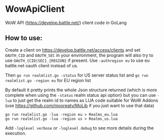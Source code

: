 # WowApiClient
WoW API (https://develop.battle.net/) client code in GoLang

## How to use:
Create a client on https://develop.battle.net/access/clients
and set `OAUTH_CID` and `OAUTH_SEC` in your environment, the program will also try to use `OAUTH_{CID|SEC}_{REGION}` if present. Use `-authregion eu` to use eu battle.net oauth client instead of us.

Then `go run realmlist.go -status` for US server status list and `go run realmlist.go -region eu` for EU region list

By default it pretty prints the whole Json structure returned (which is more complete when using the `-status` realm status api option) but you can use `-lua` to just get the realm id to names as LUA code suitable for WoW Addons (use https://github.com/mooreatv/MoLib if you just want to use that data)
```Shell
go run realmlist.go -lua -region eu > Realms_eu.lua
go run realmlist.go -lua -region us > Realms_us.lua
```

Add `-loglevel verbose` or `-loglevel debug` to see more details during the execution.
